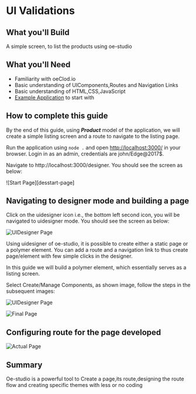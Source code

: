 # UI Validations

## What you'll Build
A simple screen, to list the products using oe-studio

## What you'll Need
* Familiarity with oeClod.io
* Basic understanding of UIComponents,Routes and Navigation Links
* Basic understanding of HTML,CSS,JavaScript
* [Example Application](http://evgit/oecloud.io/oe-demo-app) to start with

## How to complete this guide

By the end of this guide, using ***Product*** model of the application, we will create a simple listing screen and a route to navigate to the listing page. 

Run the application using `node .` and open [http://localhost:3000/](http://localhost:3000/) in your browser. Login in as an admin, credentials are  john/Edge@2017$.

Navigate to http://localhost:3000/designer. You should see the screen as below:

![Start Page][desstart-page]

## Navigating to designer mode and building a page

Click on the uidesigner icon i.e., the bottom left second icon, you will be navigated to uidesigner mode. You should see the screen as below:

![UIDesigner Page][UIDesigner-page]

Using uidesigner of oe-studio, it is possible to create either a static page or a polymer element. You can add a route and a navigation link to thus create page/element with few simple clicks in the designer.

In this guide we will build a polymer element, which essentially serves as a listing screen. 

Select Create/Manage Components, as shown image, follow the steps in the subsequent images:


![UIDesigner Page][UIDesigner-page]

![Final Page][final-page]

## Configuring route for the page developed





![Actual Page][actual-page]

## Summary
Oe-studio is a  powerful tool to Create a page,its route,designing the route flow and creating specific themes with less or no coding


[start-page]:  images/ui-based/oe-studio-charts/desstart-page.png "Start Page"
[UIDesigner-page]:images/ui-based/oe-studio-charts/uidesstart-page.png "UIDesigner Page"
[actual-page]:images/ui-based/oe-studio-list/actual-page.png "Actual Page"
[final-page]:images/ui-based/oe-studio-list/final_render.png "Final Page"
